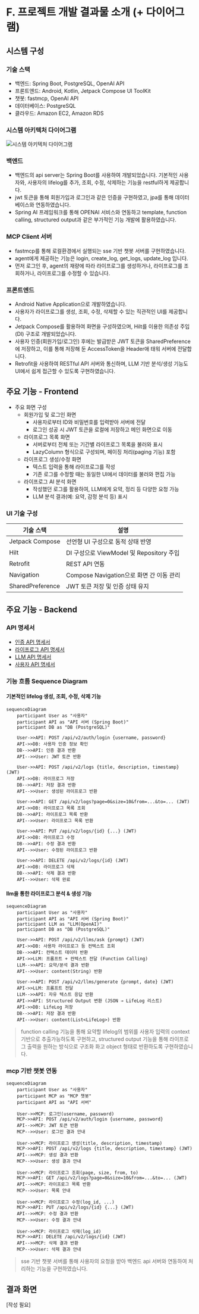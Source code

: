 # F. 프로젝트 개발 결과물 소개 (+ 다이어그램)

## 시스템 구성

### 기술 스택

+ 백엔드: Spring Boot, PostgreSQL, OpenAI API
+ 프론트엔드: Android, Kotlin, Jetpack Compose UI ToolKit
+ 챗봇: fastmcp, OpenAI API
+ 데이터베이스: PostgreSQL
+ 클라우드: Amazon EC2, Amazon RDS


### 시스템 아키텍처 다이어그램

![시스템 아키텍처 다이어그램](./images/system_diagram.png)


### 백엔드

+ 백엔드의 api server는 Spring Boot를 사용하여 개발되었습니다. 기본적인 사용자와, 사용자의 lifelog를 추가, 조회, 수정, 삭제하는 기능을 restful하게 제공합니다. 
+ jwt 토큰을 통해 회원가입과 로그인과 같은 인증을 구현하였고, jpa를 통해 데이터베이스와 연동하였습니다.
+ Spring AI 프레임워크를 통해 OPENAI 서비스와 연동하고 template, function calling, structured output과 같은 부가적인 기능 개발에 활용하였습니다.

### MCP Client 서버

+ fastmcp를 통해 로컬환경에서 실행되는 sse 기반 챗봇 서버를 구현하였습니다.
+ agent에게 제공하는 기능은 login, create_log, get_logs, update_log 입니다. 
+ 먼저 로그인 후, agent의 재량에 따라 라이프로그를 생성하거나, 라이프로그를 조회하거나, 라이프로그를 수정할 수 있습니다.

### 프론트엔드

+ Android Native Application으로 개발하였습니다.
+ 사용자가 라이프로그를 생성, 조회, 수정, 삭제할 수 있는 직관적인 UI를 제공합니다.
+ Jetpack Compose를 활용하여 화면을 구성하였으며, Hilt를 이용한 의존성 주입(DI) 구조로 개발되었습니다.
+ 사용자 인증(회원가입/로그인) 후에는 발급받은 JWT 토큰을 SharedPreference에 저장하고, 이를 통해 저장해 둔 AccessToken을 Header애 태워 서버에 전달합니다.
+ Retrofit을 사용하여 RESTful API 서버와 통신하며, LLM 기반 분석/생성 기능도 UI에서 쉽게 접근할 수 있도록 구현하였습니다.

## 주요 기능 - Frontend
+ 주요 화면 구성
    - 회원가입 및 로그인 화면
        - 사용자로부터 ID와 비밀번호를 입력받아 서버에 전달
        - 로그인 성공 시 JWT 토큰을 로컬에 저장하고 메인 화면으로 이동
    - 라이프로그 목록 화면
        - 서버로부터 전체 또는 기간별 라이프로그 목록을 불러와 표시
        - LazyColumn 형식으로 구성되며, 페이징 처리(paging 기능) 포함
    - 라이프로그 생성/수정 화면
        - 텍스트 입력을 통해 라이프로그를 작성
        - 기존 로그를 수정할 때는 동일한 UI에서 데이터를 불러와 편집 가능
    - 라이프로그 AI 분석 화면
        - 작성했던 로그를 활용하여, LLM에게 요약, 정리 등 다양한 요청 가능
        - LLM 분석 결과(예: 요약, 감정 분석 등) 표시
### UI 기술 구성

| 기술 스택       | 설명 |
|----------------|------|
| Jetpack Compose | 선언형 UI 구성으로 동적 상태 반영 |
| Hilt            | DI 구성으로 ViewModel 및 Repository 주입 |
| Retrofit        | REST API 연동 |
| Navigation      | Compose Navigation으로 화면 간 이동 관리 |
| SharedPreference| JWT 토큰 저장 및 인증 상태 유지 |
## 주요 기능 - Backend

### API 명세서

- [인증 API 명세서](../../BE/AI-Life-Log-v2/Documents/API/Auth.md)
- [라이프로그 API 명세서](../../BE/AI-Life-Log-v2/Documents/API/LifeLog.md)
- [LLM API 명세서](../../BE/AI-Life-Log-v2/Documents/API/LLM.md)
- [사용자 API 명세서](../../BE/AI-Life-Log-v2/Documents/API/User.md)


### 기능 흐름 Sequence Diagram

#### 기본적인 lifelog 생성, 조회, 수정, 삭제 기능

```mermaid
sequenceDiagram
    participant User as "사용자"
    participant API as "API 서버 (Spring Boot)"
    participant DB as "DB (PostgreSQL)"

    User->>API: POST /api/v2/auth/login {username, password}
    API->>DB: 사용자 인증 정보 확인
    DB-->>API: 인증 결과 반환
    API-->>User: JWT 토큰 반환

    User->>API: POST /api/v2/logs {title, description, timestamp} (JWT)
    API->>DB: 라이프로그 저장
    DB-->>API: 저장 결과 반환
    API-->>User: 생성된 라이프로그 반환

    User->>API: GET /api/v2/logs?page=0&size=10&from=...&to=... (JWT)
    API->>DB: 라이프로그 목록 조회
    DB-->>API: 라이프로그 목록 반환
    API-->>User: 라이프로그 목록 반환

    User->>API: PUT /api/v2/logs/{id} {...} (JWT)
    API->>DB: 라이프로그 수정
    DB-->>API: 수정 결과 반환
    API-->>User: 수정된 라이프로그 반환

    User->>API: DELETE /api/v2/logs/{id} (JWT)
    API->>DB: 라이프로그 삭제
    DB-->>API: 삭제 결과 반환
    API-->>User: 삭제 완료
```

#### llm을 통한 라이프로그 분석 & 생성 기능

```mermaid
sequenceDiagram
    participant User as "사용자"
    participant API as "API 서버 (Spring Boot)"
    participant LLM as "LLM(OpenAI)"
    participant DB as "DB (PostgreSQL)"

    User->>API: POST /api/v2/llms/ask {prompt} (JWT)
    API->>DB: 사용자 라이프로그 등 컨텍스트 조회
    DB-->>API: 컨텍스트 데이터 반환
    API->>LLM: 프롬프트 + 컨텍스트 전달 (Function Calling)
    LLM-->>API: 요약/분석 결과 반환
    API-->>User: content(String) 반환

    User->>API: POST /api/v2/llms/generate {prompt, date} (JWT)
    API->>LLM: 프롬프트 전달
    LLM-->>API: 자유 텍스트 응답 반환
    API->>API: Structured Output 변환 (JSON → LifeLog 리스트)
    API->>DB: LifeLog 저장
    DB-->>API: 저장 결과 반환
    API-->>User: content(List<LifeLog>) 반환
```

> function calling 기능을 통해 요약할 lifelog의 범위를 사용자 입력의 context 기반으로 추출가능하도록 구현하고,
> structured output 기능을 통해 라이프로그 출력을 원하는 방식으로 구조화 화고 object 형태로 반환하도록 구현하였습니다.


### mcp 기반 챗봇 연동

```mermaid
sequenceDiagram
    participant User as "사용자"
    participant MCP as "MCP 챗봇"
    participant API as "API 서버"

    User->>MCP: 로그인(username, password)
    MCP->>API: POST /api/v2/auth/login {username, password}
    API-->>MCP: JWT 토큰 반환
    MCP-->>User: 로그인 결과 안내

    User->>MCP: 라이프로그 생성(title, description, timestamp)
    MCP->>API: POST /api/v2/logs {title, description, timestamp} (JWT)
    API-->>MCP: 생성 결과 반환
    MCP-->>User: 생성 결과 안내

    User->>MCP: 라이프로그 조회(page, size, from, to)
    MCP->>API: GET /api/v2/logs?page=0&size=10&from=...&to=... (JWT)
    API-->>MCP: 라이프로그 목록 반환
    MCP-->>User: 목록 안내

    User->>MCP: 라이프로그 수정(log_id, ...)
    MCP->>API: PUT /api/v2/logs/{id} {...} (JWT)
    API-->>MCP: 수정 결과 반환
    MCP-->>User: 수정 결과 안내

    User->>MCP: 라이프로그 삭제(log_id)
    MCP->>API: DELETE /api/v2/logs/{id} (JWT)
    API-->>MCP: 삭제 결과 반환
    MCP-->>User: 삭제 결과 안내
```

> sse 기반 챗봇 서버를 통해 사용자의 요청을 받아 백엔드 api 서버와 연동하여 처리하는 기능을 구현하였습니다.

## 결과 화면

[작성 필요]


